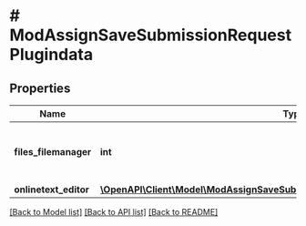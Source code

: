 # # ModAssignSaveSubmissionRequestPlugindata

## Properties

Name | Type | Description | Notes
------------ | ------------- | ------------- | -------------
**files_filemanager** | **int** | The id of a draft area containing files for this submission. | [optional] [default to null]
**onlinetext_editor** | [**\OpenAPI\Client\Model\ModAssignSaveSubmissionRequestPlugindataOnlinetextEditor**](ModAssignSaveSubmissionRequestPlugindataOnlinetextEditor.md) |  | [optional]

[[Back to Model list]](../../README.md#models) [[Back to API list]](../../README.md#endpoints) [[Back to README]](../../README.md)
